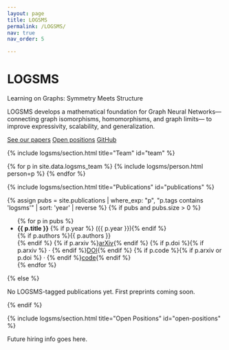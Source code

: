 ```yaml
---
layout: page
title: LOGSMS
permalink: /LOGSMS/
nav: true
nav_order: 5

---
```


<!-- HERO BLOCK — the introductory section of the page -->
<div class="logsms-hero">

  <!-- Main project title -->
  <h1>LOGSMS</h1>

  <!-- Short tagline -->
  <p class="subtitle">
    Learning on Graphs: Symmetry Meets Structure
  </p>

  <!-- One-paragraph description -->
  <p class="subdesc">
    LOGSMS develops a mathematical foundation for Graph Neural Networks—
    connecting graph isomorphisms, homomorphisms, and graph limits—
    to improve expressivity, scalability, and generalization.
  </p>

  <!-- Call-to-action buttons -->
  <p class="cta-row">
    <a class="btn-ghost" href="#publications">See our papers</a>
    <a class="btn-ghost" href="#open-positions">Open positions</a>
    <a class="btn-ghost" href="https://github.com/YOUR_GITHUB">GitHub</a>
  </p>
</div>

{% include logsms/section.html title="Team" id="team" %}
<div class="logsms-team-grid">
  {% for p in site.data.logsms_team %}
    {% include logsms/person.html person=p %}
  {% endfor %}
</div>

{% include logsms/section.html title="Publications" id="publications" %}

{% assign pubs = site.publications | where_exp: "p", "p.tags contains 'logsms'" | sort: 'year' | reverse %}
{% if pubs and pubs.size > 0 %}
  <ul class="paper-list">
    {% for p in pubs %}
      <li>
        <strong>{{ p.title }}</strong>
        {% if p.year %} ({{ p.year }}){% endif %}
        <br>
        {% if p.authors %}<span class="text-muted">{{ p.authors }}</span><br>{% endif %}
        {% if p.arxiv %}<a href="{{ p.arxiv }}">arXiv</a>{% endif %}
        {% if p.doi %}{% if p.arxiv %} · {% endif %}<a href="https://doi.org/{{ p.doi }}">DOI</a>{% endif %}
        {% if p.code %}{% if p.arxiv or p.doi %} · {% endif %}<a href="{{ p.code }}">code</a>{% endif %}
      </li>
    {% endfor %}
  </ul>
{% else %}
  <p>No LOGSMS-tagged publications yet. First preprints coming soon.</p>
{% endif %}

{% include logsms/section.html title="Open Positions" id="open-positions" %}
<p>Future hiring info goes here.</p>

